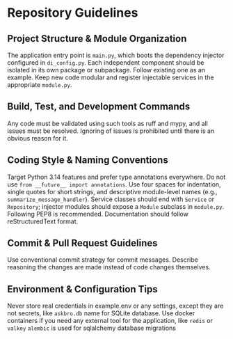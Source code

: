# Repository Guidelines

## Project Structure & Module Organization
The application entry point is `main.py`, which boots the dependency injector configured in `di_config.py`. 
Each independent component should be isolated in its own package or subpackage. Follow existing one as an example.
Keep new code modular and register injectable services in the appropriate `module.py`.

## Build, Test, and Development Commands
Any code must be validated using such tools as ruff and mypy, and all issues must be resolved. Ignoring of issues
is prohibited until there is an obvious reason for it.

## Coding Style & Naming Conventions
Target Python 3.14 features and prefer type annotations everywhere. Do not use `from __future__ import annotations`.
Use four spaces for indentation, single quotes for short strings, and descriptive module-level names 
(e.g., `summarize_message_handler`). Service classes should end with `Service` or `Repository`; 
injector modules should expose a `Module` subclass in `module.py`.
Following PEP8 is recommended.
Documentation should follow reStructuredText format.

## Commit & Pull Request Guidelines
Use conventional commit strategy for commit messages. Describe reasoning the changes are made instead of code changes
themselves.

## Environment & Configuration Tips
Never store real credentials in example.env or any settings, except they are not secrets, like `askbro.db` name for
SQLite database.
Use docker containers if you need any external tool for the application, like `redis` or `valkey`
`alembic` is used for sqlalchemy database migrations